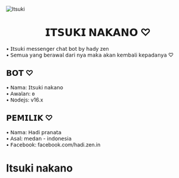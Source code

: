 ![Itsuki](https://i.ibb.co/S7NGyqQ/441990035-719770016836199-2138699235077975555-n-jpg-stp-dst-jpg-p480x480-nc-cat-109-ccb-1-7-nc-sid-9.jpg) 

<h1 align="center">𝗜𝗧𝗦𝗨𝗞𝗜 𝗡𝗔𝗞𝗔𝗡𝗢 ♡</h1>

• 𝖨𝗍𝗌𝗎𝗄𝗂 𝗆𝖾𝗌𝗌𝖾𝗇𝗀𝖾𝗋 𝖼𝗁𝖺𝗍 𝖻𝗈𝗍 𝖻𝗒 𝗁𝖺𝖽y zen<br />
• 𝖲𝖾𝗆𝗎𝖺 𝗒𝖺𝗇𝗀 𝖻𝖾𝗋𝖺𝗐𝖺𝗅 𝖽𝖺𝗋𝗂 𝗇𝗒𝖺 𝗆𝖺𝗄𝖺 𝖺𝗄𝖺𝗇 𝗄𝖾𝗆𝖻𝖺𝗅𝗂 𝗄𝖾𝗉𝖺𝖽𝖺𝗇𝗒𝖺 ♡

## 𝗕𝗢𝗧 ♡

• 𝖭𝖺𝗆𝖺: 𝖨𝗍𝗌𝗎𝗄𝗂 𝗇𝖺𝗄𝖺𝗇𝗈 <br />
• 𝖠𝗐𝖺𝗅𝖺𝗇: ʚ <br />
• 𝖭𝗈𝖽𝖾𝗃𝗌: 𝗏16.x <br />

## 𝗣𝗘𝗠𝗜𝗟𝗜𝗞 ♡

• 𝖭𝖺𝗆𝖺: 𝖧𝖺𝖽𝗂 𝗉𝗋𝖺𝗇𝖺𝗍𝖺 <br />
• 𝖠𝗌𝖺𝗅: 𝗆𝖾𝖽𝖺𝗇 - 𝗂𝗇𝖽𝗈𝗇𝖾𝗌𝗂𝖺 <br />
• 𝖥𝖺𝖼𝖾𝖻𝗈𝗈𝗄: facebook.com/hadi.zen.in

# Itsuki nakano
